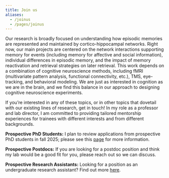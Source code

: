 ```yaml
---
title: Join us
aliases: 
  - /joinus
  - /pages/joinus
---
```


Our research is broadly focused on understanding how episodic memories are represented and maintained by cortico-hippocampal networks. Right now, our main projects are centered on the network interactions supporting memory for events (including memory for affective and social information), individual differences in episodic memory, and the impact of memory reactivation and retrieval strategies on later retrieval. This work depends on a combination of cognitive neuroscience methods, including fMRI (multivariate pattern analysis, functional connectivity, etc.), TMS, eye-tracking, and behavioral modeling. We are just as interested in cognition as we are in the brain, and we find this balance in our approach to designing cognitive neuroscience experiments.

If you’re interested in any of these topics, or in other topics that dovetail with our existing lines of research, get in touch! In my role as a professor and lab director, I am committed to providing tailored mentorship experiences for trainees with different interests and from different backgrounds.

**Prospective PhD Students:** I plan to review applications from prospective PhD students in fall 2025; please see this [page](/gradapps) for more information.

**Prospective Postdocs:** If you are looking for a postdoc position and think my lab would be a good fit for you, please reach out so we can discuss.

**Prospective Research Assistants:** Looking for a position as an undergraduate research assistant? Find out more [here](/pages/ugresearch).
